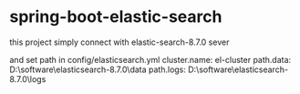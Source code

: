 # spring-boot-elastic-search
this project simply connect with elastic-search-8.7.0 sever

and set path in config/elasticsearch.yml
cluster.name: el-cluster
path.data: D:\software\elasticsearch-8.7.0\data
path.logs: D:\software\elasticsearch-8.7.0\logs
